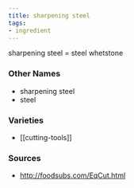 ```yaml
---
title: sharpening steel
tags:
- ingredient
---
```

sharpening steel = steel whetstone

### Other Names

* sharpening steel
* steel

### Varieties

* [[cutting-tools]]

### Sources
* http://foodsubs.com/EqCut.html
